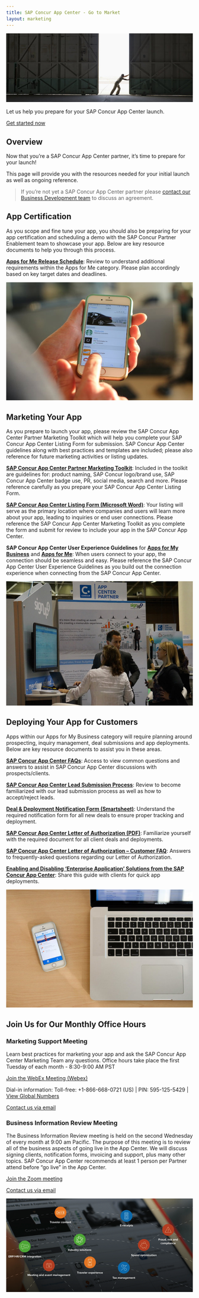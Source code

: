 ```yaml
---
title: SAP Concur App Center - Go to Market
layout: marketing
---
```


![Go To Market Door Image](./GTM1.jpg)

Let us help you prepare for your SAP Concur App Center launch.

[Get started now](/api-reference/index.html)

## Overview

Now that you’re a SAP Concur App Center partner, it’s time to prepare for your launch!

This page will provide you with the resources needed for your initial launch as well as ongoing reference.

> If you’re not yet a SAP Concur App Center partner please [contact our Business Development team](mailto:bizdev@concur.com) to discuss an agreement.

## App Certification

As you scope and fine tune your app, you should also be preparing for your app certification and scheduling a demo with the SAP Concur Partner Enablement team to showcase your app. Below are key resource documents to help you through this process.

**[Apps for Me Release Schedule](./go-market-docs/apps-for-me-release-schedule.html)**: Review to understand additional requirements within the Apps for Me category. Please plan accordingly based on key target dates and deadlines.

![Mobile Experience Example](./marketing-app.jpg)

## Marketing Your App

As you prepare to launch your app, please review the SAP Concur App Center Partner Marketing Toolkit which will help you complete your SAP Concur App Center Listing Form for submission. SAP Concur App Center guidelines along with best practices and templates are included; please also reference for future marketing activities or listing updates.

**[SAP Concur App Center Partner Marketing Toolkit](./go-market-docs/app-center-partner-marketing-toolkit.html)**: Included in the toolkit are guidelines for: product naming, SAP Concur logo/brand use, SAP Concur App Center badge use, PR, social media, search and more. Please reference carefully as you prepare your SAP Concur App Center Listing Form.

**[SAP Concur App Center Listing Form (Microsoft Word)](.//go-market-docs/app-center-partner-listing-form.docx)**: Your listing will serve as the primary location where companies and users will learn more about your app, leading to inquiries or end user connections. Please reference the SAP Concur App Center Marketing Toolkit as you complete the form and submit for review to include your app in the SAP Concur App Center.

**SAP Concur App Center User Experience Guidelines** for **[Apps for My Business](./go-market-docs/app-center-ux-guidelines-enterprise.html)** and **[Apps for Me](.//go-market-docs/app-center-ux-guidelines-consumer.html)**: When users connect to your app, the connection should be seamless and easy. Please reference the SAP Concur App Center User Experience Guidelines as you build out the connection experience when connecting from the SAP Concur App Center.

![Fusion Booth](./fusion_partnerbooth.jpg)

## Deploying Your App for Customers

Apps within our Apps for My Business category will require planning around prospecting, inquiry management, deal submissions and app deployments. Below are key resource documents to assist you in these areas.

**[SAP Concur App Center FAQs](./go-market-docs/app-center-client-faq.html)**: Access to view common questions and answers to assist in SAP Concur App Center discussions with prospects/clients.

**[SAP Concur App Center Lead Submission Process](./go-market-docs/app-center-lead-submission-process.html)**: Review to become familiarized with our lead submission process as well as how to accept/reject leads.

**[Deal & Deployment Notification Form (Smartsheet)](https://app.smartsheet.com/b/form/d732430422f94d6fb9ca62e68b4cfb81)**: Understand the required notification form for all new deals to ensure proper tracking and deployment.

**[SAP Concur App Center Letter of Authorization (PDF)](./go-market-docs/app-center-letter-of-authorization.pdf)**: Familiarize yourself with the required document for all client deals and deployments.

**[SAP Concur App Center Letter of Authorization – Customer FAQ](./go-market-docs/app-center-letter-of-authorization-faq-customer.html)**: Answers to frequently-asked questions regarding our Letter of Authorization.

**[Enabling and Disabling ‘Enterprise Application’ Solutions from the SAP Concur App Center](./go-market-docs/guide-to-enabling-app-center-solutions-basic.html)**: Share this guide with clients for quick app deployments.

![Web and Mobile Experience](./deploying-app.jpg)

## Join Us for Our Monthly Office Hours

### Marketing Support Meeting

Learn best practices for marketing your app and ask the SAP Concur App Center Marketing Team any questions.
Office hours take place the first Tuesday of each month - 8:30-9:00 AM PST

[Join the WebEx Meeting (Webex)](https://concur.webex.com/concur/j.php?MTID=m09deb656d6157a1e6119488f7a4e2eb9)

Dial-in information: Toll-free: +1-866-668-0721 (US) | PIN: 595-125-5429 | [View Global Numbers](https://www.tcconline.com/listNumbersByCode.action?confCode=5951255429)

[Contact us via email](mailto:AppCenterMarketing@concur.com)

### Business Information Review Meeting

The Business Information Review meeting is held on the second Wednesday of every month at 9:00 am Pacific. The purpose of this meeting is to review all of the business aspects of going live in the App Center. We will discuss signing clients, notification forms, invoicing and support, plus many other topics. SAP Concur App Center recommends at least 1 person per Partner attend before “go live” in the App Center.

[Join the Zoom meeting](https://concur.zoom.us/j/3545742473)

[Contact us via email](mailto:concur_partnerclientactivation@sap.com)

![Presentation](./gtm-support.png)
